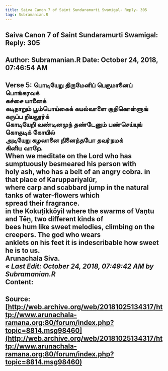 ```yaml
--- 
title: Saiva Canon 7 of Saint Sundaramurti Swamigal- Reply- 305   
tags: Subramanian.R  
---  
```

##  Saiva Canon 7 of Saint Sundaramurti Swamigal: Reply: 305  
Author: Subramanian.R       Date: October 24, 2018, 07:46:54 AM  
---  
Verse 5: பொடியேறு திருமேனிப் பெருமானைப் பொங்கரவக்   
 கச்சை யானைக்   
கடிநாறும் பூம்பொய்கைக் கயல்வாளை குதிகொள்ளுங்   
 கருப்ப றியலூர்க்   
கொடியேறி வண்டினமுந் தண்டேனும் பண்செய்யுங்   
 கொகுடிக் கோயில்   
அடியேறு கழலானை நினைந்தபோ தவர்நமக்   
 கினிய வாறே.   
When we meditate on the Lord who has sumptuously besmeared his person with  
holy ash, who has a belt of an angry cobra. in that place of Karuppariyalūr,  
where carp and scabbard jump in the natural tanks of water-flowers which  
spread their fragrance.   
in the Kokuṭikkōyil where the swarms of Vaṇtu and Tēṉ, two different kinds of  
bees hum like sweet melodies, climbing on the creepers. The god who wears  
anklets on his feet it is indescribable how sweet he is to us.   
Arunachala Siva.   
« _Last Edit: October 24, 2018, 07:49:42 AM by Subramanian.R_  
Content:
 ---  
Source:[http://web.archive.org/web/20181025134317/http://www.arunachala-ramana.org:80/forum/index.php?topic=8814.msg98460](http://web.archive.org/web/20181025134317/http://www.arunachala-ramana.org:80/forum/index.php?topic=8814.msg98460)   
---  

